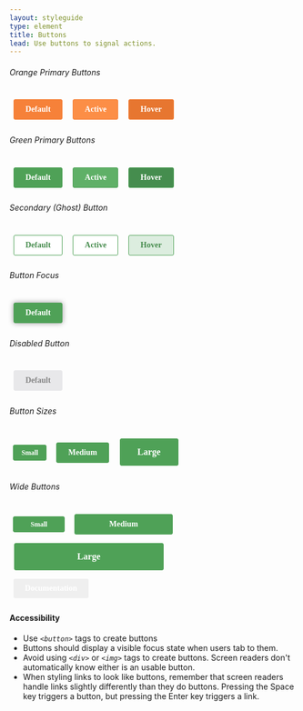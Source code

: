```yaml
---
layout: styleguide
type: element
title: Buttons
lead: Use buttons to signal actions. 
---
```


<div class="preview">

  <h6>Orange Primary Buttons</h6>
  <div class="button_wrapper">
    <button class="fd-button-orange">Default</button>
    <button class="fd-button-orange fd-button-orange-active">Active</button>
    <button class="fd-button-orange fd-button-orange-hover">Hover</button>
  </div>

  <h6>Green Primary Buttons</h6>
  <div class="button_wrapper">
    <button class="fd-button-green">Default</button>
    <button class="fd-button-green fd-button-green-active">Active</button>
    <button class="fd-button-green fd-button-green-hover">Hover</button>
  </div>

  <h6>Secondary (Ghost) Button</h6>
  <div class="button_wrapper">
    <button class="fd-button-ghost">Default</button>
    <button class="fd-button-ghost fd-button-ghost-active">Active</button>
    <button class="fd-button-ghost fd-button-ghost-hover">Hover</button>
  </div>

  <h6>Button Focus</h6>
  <div class="button_wrapper">
    <button class="fd-button-green fd-button-focus">Default</button>
  </div>

  <h6>Disabled Button</h6>
  <div class="button_wrapper">
    <button class="fd-button-disabled">Default</button>
  </div>

  <h6>Button Sizes</h6>
  <div class="button_wrapper">
    <button class="fd-button-green fd-button-small">Small</button>
    <button class="fd-button-green">Medium</button>
    <button class="fd-button-green fd-button-large">Large</button>
  </div> 

  <h6>Wide Buttons</h6>
  <div class="button_wrapper">
    <button class="fd-button-green fd-button-small fd-button-wide">Small</button>
    <button class="fd-button-green fd-button-wide">Medium</button>
    <button class="fd-button-green fd-button-large fd-button-wide">Large</button>
  </div>

</div>

<div class="css-preview">

<style type="text/css">

  /* Basic Button Styles */
  button,
  button:visited{
    display: inline-block;
    appearance: none;
    border: 0;
    border-radius: 3px;
    color: #ffffff;
    cursor: pointer;
    display: inline-block;
    font-size: 14px;
    font-weight: bold;
    font-family: verdana;
    line-height: 1;
    margin: .5em;
    outline: none;
    padding: 10px 20px;
    text-align: center;
    text-decoration: none;
    width: auto;
    -webkit-font-smoothing: antialiased;
    -webkit-box-sizing: border-box;
    -moz-box-sizing: border-box;
    box-sizing: border-box;
    transition: background-color 0.12s ease-in-out 0s;
  }
  .fd-button-focus,
  button:focus{
    box-shadow: 0 0 10px #999999;
  }

  /* Orange Button: Default, Hover, Active, Focus */
  .fd-button-orange{
    color: #ffffff;
    background-color: #f68139;
    border: 1px solid #f68139;
  }
  .fd-button-orange-hover,
  .fd-button-orange:hover{
    background-color: #e77630;
  }
  .fd-button-orange-active,
  .fd-button-orange:active{
    background-color: #fc8e46;
  }
  .fd-button-orange-focus,
  .fd-button-orange:focus{
    border: 1px solid #e77630;
  }

  /* Green Button: Default, Hover, Active, Focus */
  .fd-button-green{
    background-color: #4fa157;
    border: 1px solid #4fa157;  
  }
  .fd-button-green-hover,
  .fd-button-green:hover{
    background-color: #458d4e;
  }
  .fd-button-green-active,
  .fd-button-green:active{
    background-color: #5fb067;
  }
  .fd-button-green-focus,
  .fd-button-green:focus{
    border: 1px solid #458d4e;
  }

  /* Secondary Button: Default, Hover, Active */
  .fd-button-ghost{
    color: #458b4c;
    background-color: #ffffff;
    border: 1px solid #4fa157;
  }
  .fd-button-ghost-hover,
  .fd-button-ghost:hover{
    color: #458b4c;
    background-color: #dceddf;
    border: 1px solid #4fa157;
  }
  .fd-button-ghost-active,
  .fd-button-ghost:active{
    color: #458b4c;
    background-color: #ffffff;
  }

  /* Button Sizes */
  .fd-button-large{
    font-size: 16px;
    padding: 15px 30px;
  }
  .fd-button-small{
    font-size: 12px;
    padding: 7px 14px;
  }

  /* Wide Buttons */
  .fd-button-wide{
    padding-left: 60px;
    padding-right: 60px;
  }
  .fd-button-small.fd-button-wide{
    padding-left: 30px;
    padding-right: 30px;
  }  
  .fd-button-large.fd-button-wide{
    padding-left: 110px;
    padding-right: 110px;
  }
  .fd-button-screen-wide{
    width: 100%;
  }  

  /* Disabled Button: Default, Focus */
  .fd-button-disabled{
    color: #858585;  
    background-color: #e8e8ea;
    border: 1px solid #e8e8ea;
  }
  .fd-button-disabled-focus,
  .fd-button-disabled:focus{
    border: 1px solid #cccccc;
  }

</style>

</div>


<div class="usa-accordion-bordered usa-accordion-docs">
  <button class="usa-button-unstyled usa-accordion-button"
      aria-expanded="true" aria-controls="collapsible-0">
    Documentation
  </button>
  <div id="collapsible-0" aria-hidden="false" class="usa-accordion-content">
    <!-- <h4 class="usa-heading">Implementation</h4>
    <p>The examples demonstrate how to use button elements. To use a button style on an anchor link, add the <code>usa-button</code> class to your anchor link. 
    <p>To use a different style button on your anchor link, add the special button class in addition to <code>usa-button</code>:</p>
    <ul>
      <li><code>usa-button-primary-alt</code></li>
      <li><code>usa-button-secondary</code></li>
      <li><code>usa-button-gray</code></li>
      <li><code>usa-button-outline</code></li>
      <li><code>usa-button-outline-inverse</code></li>
      <li><code>usa-button-disabled</code></li>
      <li><code>usa-button-big</code></li>
    </ul>
    <p>For example, a secondary button style would use the following code:
    <code>&lt;a class="usa-button usa-button-secondary" href="/my-link"&gt;My button&lt;/a&gt;</code></p> -->
    <h4 class="usa-heading">Accessibility</h4>
    <ul class="usa-content-list">
      <li>Use <em class="em-yellow-bg"><code>&lt;button&gt;</code></em> tags to create buttons</li>
      <li>Buttons should display a visible focus state when users tab to them.</li>
      <li>Avoid using <em class="em-yellow-bg"><code>&lt;div&gt;</code></em> or <em class="em-yellow-bg"><code>&lt;img&gt;</code></em> tags to create buttons. Screen readers don't automatically know either is an usable button.</li>
      <li>When styling links to look like buttons, remember that screen readers handle links slightly differently than they do buttons. Pressing the Space key triggers a button, but pressing the Enter key triggers a link.</li>
    </ul>
    <!-- <h4 class="usa-heading">Usability</h4>
    <h5>When to use</h5>
    <ul class="usa-content-list">
      <li>Use buttons for the most important actions you want users to take on your site, such as "download," "sign up," or "log out."</li>
    </ul>
    <h5>When to consider something else</h5>
    <ul class="usa-content-list">
      <li>If you want to lead users between pages of a website. Use links instead.</li>
      <li>Less popular or less important actions may be visually styled as links.</li>
    </ul>
    <h5>Guidance</h5>
    <ul class="usa-content-list">
      <li>Generally, use primary buttons for actions that go to the next step and use secondary buttons for actions that happen on the current page.</li>
      <li>Style the button most users should click in a way that distinguishes from other buttons on the page. Try using the  “large button” or the most visually distinct fill color.</li>
      <li>Make sure buttons should look clickable—use color variations to distinguish static, hover and active states.</li>
      <li>Avoid using too many buttons on a page.</li>
      <li>Use sentence case for button labels. </li>
      <li>Button labels should be as short as possible with “trigger words” that your users will recognize to clearly explain what will happen when the button is clicked (for example, “download,” “view” or “sign up”).</li>
      <li>Make the first word of the button’s label a verb. For example, instead of “Complaint Filing” label the button “File a complaint.”</li>
      <li>At times, consider adding an icon to signal specific actions (“download”, “open in a new window”, etc). </li>
    </ul> -->
  </div>
</div>
